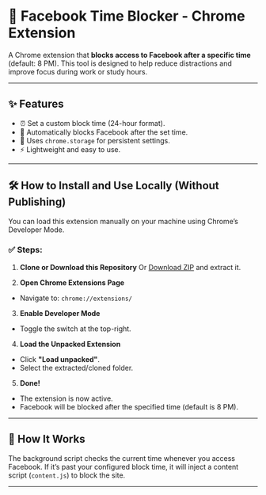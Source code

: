 # 📵 Facebook Time Blocker - Chrome Extension

A Chrome extension that **blocks access to Facebook after a specific time** (default: 8 PM). This tool is designed to help reduce distractions and improve focus during work or study hours.

---

## ✨ Features

- ⏰ Set a custom block time (24-hour format).
- 🛑 Automatically blocks Facebook after the set time.
- 🔧 Uses `chrome.storage` for persistent settings.
- ⚡ Lightweight and easy to use.

---

## 🛠️ How to Install and Use Locally (Without Publishing)

You can load this extension manually on your machine using Chrome’s Developer Mode.

### ✅ Steps:

1. **Clone or Download this Repository**
Or [Download ZIP](https://github.com/salabibne/facebook-Blocker-Extensions.git) and extract it.

2. **Open Chrome Extensions Page**
- Navigate to: `chrome://extensions/`

3. **Enable Developer Mode**
- Toggle the switch at the top-right.

4. **Load the Unpacked Extension**
- Click **"Load unpacked"**.
- Select the extracted/cloned folder.

5. **Done!**
- The extension is now active.
- Facebook will be blocked after the specified time (default is 8 PM).

---

## 🧠 How It Works

The background script checks the current time whenever you access Facebook. If it’s past your configured block time, it will inject a content script (`content.js`) to block the site.

---

